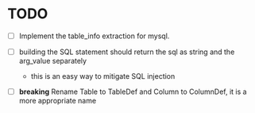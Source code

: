 # TODO
- [ ] Implement the table_info extraction for mysql.
- [ ] building the SQL statement should return the sql as string and the arg_value separately
    - this is an easy way to mitigate SQL injection

- [ ] **breaking** Rename Table to TableDef and Column to ColumnDef, it is a more appropriate name
